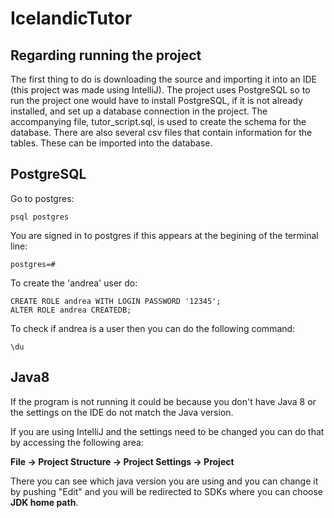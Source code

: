 # IcelandicTutor


## Regarding running the project

The first thing to do is downloading the source and importing it into an IDE 
(this project was made using IntelliJ). The project uses PostgreSQL so to run
the project one would have to install PostgreSQL, if it is not already installed,
and set up a database connection in the project. The accompanying file,
tutor_script.sql, is used to create the schema for the database. There are also
several csv files that contain information for the tables. These can be imported
into the database. 
 
## PostgreSQL


Go to postgres:

<pre><code>psql postgres
</code></pre>


You are signed in to postgres if this appears at the begining of the terminal line:


<pre><code>postgres=#
</code></pre>


To create the 'andrea' user do:


<pre><code>CREATE ROLE andrea WITH LOGIN PASSWORD '12345';
ALTER ROLE andrea CREATEDB;
</code></pre>

To check if andrea is a user then you can do the following command:

<pre><code>\du
</code></pre>

## Java8

If the program is not running it could be because you don't have Java 8 or the
settings on the IDE do not match the Java version.

If you are using IntelliJ and the settings need to be changed you can do that by
accessing the following area:

**File -> Project Structure -> Project Settings -> Project**

There you can see which java version you are using and you can change it by pushing
"Edit" and you will be redirected to SDKs where you can choose **JDK home path**.



